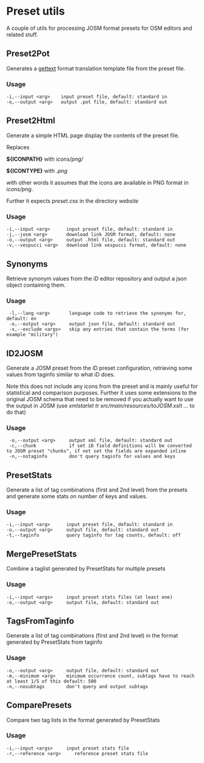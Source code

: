 # Preset utils

A couple of utils for processing JOSM format presets for OSM editors and related stuff.

## Preset2Pot

Generates a [gettext](https://www.gnu.org/software/gettext/) format translation template file from the preset file.

### Usage

    -i,--input <arg>    input preset file, default: standard in
    -o,--output <arg>   output .pot file, default: standard out

## Preset2Html

Generate a simple HTML page display the contents of the preset file.

Replaces 

__${ICONPATH}__ with _icons/png/_

__${ICONTYPE}__ with _.png_

with other words it assumes that the icons are available in PNG format in _icons/png_.

Further it expects _preset.css_ in the directory _website_

### Usage

    -i,--input <arg>      input preset file, default: standard in
    -j,--josm <arg>       download link JOSM format, default: none
    -o,--output <arg>     output .html file, default: standard out
    -v,--vespucci <arg>   download link vespucci format, default: none
    
## Synonyms

Retrieve synonym values from the iD editor repository and output a json object containing them.

### Usage
 
     -l,--lang <arg>       language code to retrieve the synonyms for, default: en
     -o,--output <arg>     output json file, default: standard out
     -x,--exclude <args>   skip any entries that contain the terms (for example "military")
     
## ID2JOSM

Generate a JOSM preset from the iD preset configuration, retrieving some values from taginfo similar to what iD does.

Note this does not include any icons from the preset and is mainly useful for statistical and comparison purposes. Further it uses some extensions to the original JOSM schema that need to be removed if you actually want to use the output in JOSM (use _xmlstarlet tr src/main/resources/toJOSM.xslt ..._ to do that)

### Usage

     -o,--output <arg>     output xml file, default: standard out
     -c,--chunk            if set iD field definitions will be converted to JOSM preset "chunks", if not set the fields are expanded inline
     -n,--notaginfo        don't query taginfo for values and keys
     
## PresetStats

Generate a list of tag combinations (first and 2nd level) from the presets and generate some stats on number of keys and values.

### Usage

    -i,--input <arg>      input preset file, default: standard in
    -o,--output <arg>     output file, default: standard out
    -t,--taginfo          query taginfo for tag counts, default: off
    
## MergePresetStats

Combine a taglist generated by PresetStats for multiple presets

### Usage

    -i,--input <args>     input preset stats files (at least one)
    -o,--output <arg>     output file, default: standard out

## TagsFromTaginfo

Generate a list of tag combinations (first and 2nd level) in the format generated by PresetStats from taginfo

### Usage

    -o,--output <arg>     output file, default: standard out
    -m,--minimum <arg>    minimum occurrence count, subtags have to reach at least 1/5 of this default: 500
    -n,--nosubtags        don't query and output subtags
    
## ComparePresets

Compare two tag lists in the format generated by PresetStats

### Usage

    -i,--input <args>     input preset stats file
    -r,--reference <arg>     reference preset stats file
